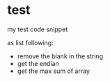 test
====

my test code snippet

as list following:
* remove the blank in the string
* get the endian
* get the max sum of array
